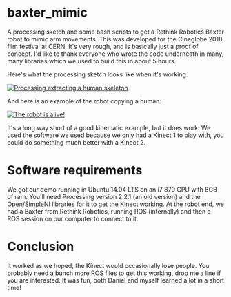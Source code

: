# baxter_mimic
A processing sketch and some bash scripts to get a Rethink Robotics Baxter robot to mimic arm movements.
This was developed for the Cineglobe 2018 film festival at CERN. It's very rough, and is basically just a proof of concept. 
I'd like to thank everyone who wrote the code underneath in many, many libraries which we used to build this in about 5 hours.

Here's what the processing sketch looks like when it's working:

[![Processing extracting a human skeleton](https://img.youtube.com/vi/WJ7nlJ3kOXQ/0.jpg)](https://www.youtube.com/watch?v=WJ7nlJ3kOXQ)

And here is an example of the robot copying a human:

[![The robot is alive!](https://img.youtube.com/vi/X5iLGqhf2Kw/0.jpg)](https://www.youtube.com/watch?v=X5iLGqhf2Kw)

It's a long way short of a good kinematic example, but it does work. We used the software we used because we only had a Kinect 1 to play with, you could do something much better with a Kinect 2.

# Software requirements
We got our demo running in Ubuntu 14.04 LTS on an i7 870 CPU with 8GB of ram.
You'll need Processing version 2.2.1 (an old version) and the Open/SimpleNI libraries for it to get the Kinect working.
At the robot end, we had a Baxter from Rethink Robotics, running ROS (internally) and then a ROS session on our computer to connect to it.

# Conclusion
It worked as we hoped, the Kinect would occasionally lose people. 
You probably need a bunch more ROS files to get this working, drop me a line if you are interested.
It was fun, both Daniel and myself learned a lot in a short time!
